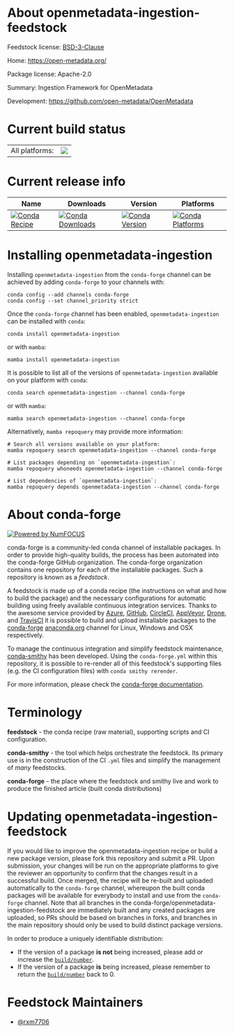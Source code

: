 About openmetadata-ingestion-feedstock
======================================

Feedstock license: [BSD-3-Clause](https://github.com/conda-forge/openmetadata-ingestion-feedstock/blob/main/LICENSE.txt)

Home: https://open-metadata.org/

Package license: Apache-2.0

Summary: Ingestion Framework for OpenMetadata

Development: https://github.com/open-metadata/OpenMetadata

Current build status
====================


<table><tr><td>All platforms:</td>
    <td>
      <a href="https://dev.azure.com/conda-forge/feedstock-builds/_build/latest?definitionId=18333&branchName=main">
        <img src="https://dev.azure.com/conda-forge/feedstock-builds/_apis/build/status/openmetadata-ingestion-feedstock?branchName=main">
      </a>
    </td>
  </tr>
</table>

Current release info
====================

| Name | Downloads | Version | Platforms |
| --- | --- | --- | --- |
| [![Conda Recipe](https://img.shields.io/badge/recipe-openmetadata--ingestion-green.svg)](https://anaconda.org/conda-forge/openmetadata-ingestion) | [![Conda Downloads](https://img.shields.io/conda/dn/conda-forge/openmetadata-ingestion.svg)](https://anaconda.org/conda-forge/openmetadata-ingestion) | [![Conda Version](https://img.shields.io/conda/vn/conda-forge/openmetadata-ingestion.svg)](https://anaconda.org/conda-forge/openmetadata-ingestion) | [![Conda Platforms](https://img.shields.io/conda/pn/conda-forge/openmetadata-ingestion.svg)](https://anaconda.org/conda-forge/openmetadata-ingestion) |

Installing openmetadata-ingestion
=================================

Installing `openmetadata-ingestion` from the `conda-forge` channel can be achieved by adding `conda-forge` to your channels with:

```
conda config --add channels conda-forge
conda config --set channel_priority strict
```

Once the `conda-forge` channel has been enabled, `openmetadata-ingestion` can be installed with `conda`:

```
conda install openmetadata-ingestion
```

or with `mamba`:

```
mamba install openmetadata-ingestion
```

It is possible to list all of the versions of `openmetadata-ingestion` available on your platform with `conda`:

```
conda search openmetadata-ingestion --channel conda-forge
```

or with `mamba`:

```
mamba search openmetadata-ingestion --channel conda-forge
```

Alternatively, `mamba repoquery` may provide more information:

```
# Search all versions available on your platform:
mamba repoquery search openmetadata-ingestion --channel conda-forge

# List packages depending on `openmetadata-ingestion`:
mamba repoquery whoneeds openmetadata-ingestion --channel conda-forge

# List dependencies of `openmetadata-ingestion`:
mamba repoquery depends openmetadata-ingestion --channel conda-forge
```


About conda-forge
=================

[![Powered by
NumFOCUS](https://img.shields.io/badge/powered%20by-NumFOCUS-orange.svg?style=flat&colorA=E1523D&colorB=007D8A)](https://numfocus.org)

conda-forge is a community-led conda channel of installable packages.
In order to provide high-quality builds, the process has been automated into the
conda-forge GitHub organization. The conda-forge organization contains one repository
for each of the installable packages. Such a repository is known as a *feedstock*.

A feedstock is made up of a conda recipe (the instructions on what and how to build
the package) and the necessary configurations for automatic building using freely
available continuous integration services. Thanks to the awesome service provided by
[Azure](https://azure.microsoft.com/en-us/services/devops/), [GitHub](https://github.com/),
[CircleCI](https://circleci.com/), [AppVeyor](https://www.appveyor.com/),
[Drone](https://cloud.drone.io/welcome), and [TravisCI](https://travis-ci.com/)
it is possible to build and upload installable packages to the
[conda-forge](https://anaconda.org/conda-forge) [anaconda.org](https://anaconda.org/)
channel for Linux, Windows and OSX respectively.

To manage the continuous integration and simplify feedstock maintenance,
[conda-smithy](https://github.com/conda-forge/conda-smithy) has been developed.
Using the ``conda-forge.yml`` within this repository, it is possible to re-render all of
this feedstock's supporting files (e.g. the CI configuration files) with ``conda smithy rerender``.

For more information, please check the [conda-forge documentation](https://conda-forge.org/docs/).

Terminology
===========

**feedstock** - the conda recipe (raw material), supporting scripts and CI configuration.

**conda-smithy** - the tool which helps orchestrate the feedstock.
                   Its primary use is in the construction of the CI ``.yml`` files
                   and simplify the management of *many* feedstocks.

**conda-forge** - the place where the feedstock and smithy live and work to
                  produce the finished article (built conda distributions)


Updating openmetadata-ingestion-feedstock
=========================================

If you would like to improve the openmetadata-ingestion recipe or build a new
package version, please fork this repository and submit a PR. Upon submission,
your changes will be run on the appropriate platforms to give the reviewer an
opportunity to confirm that the changes result in a successful build. Once
merged, the recipe will be re-built and uploaded automatically to the
`conda-forge` channel, whereupon the built conda packages will be available for
everybody to install and use from the `conda-forge` channel.
Note that all branches in the conda-forge/openmetadata-ingestion-feedstock are
immediately built and any created packages are uploaded, so PRs should be based
on branches in forks, and branches in the main repository should only be used to
build distinct package versions.

In order to produce a uniquely identifiable distribution:
 * If the version of a package **is not** being increased, please add or increase
   the [``build/number``](https://docs.conda.io/projects/conda-build/en/latest/resources/define-metadata.html#build-number-and-string).
 * If the version of a package **is** being increased, please remember to return
   the [``build/number``](https://docs.conda.io/projects/conda-build/en/latest/resources/define-metadata.html#build-number-and-string)
   back to 0.

Feedstock Maintainers
=====================

* [@rxm7706](https://github.com/rxm7706/)

